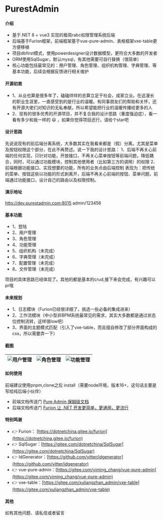 # PurestAdmin

#### 介绍
* 基于.NET 8 + vue3 实现的极简rabc权限管理系统后端
* 后端基于Furion框架，前端框架基于vue-pure-admin、表格框架vxe-table更方便移植
* 项目dbfirst模式，使用powerdesigner设计数据模型，更符合大多数的开发者
* ORM使用SqlSugar，默认mysql，有其他需要可自行替换（很简单）
* 核心功能包括最常见的：用户管理、角色管理、组织机构管理、字典管理、等基本功能，后续会根据反馈进行相关维护

#### 开源初衷

* 1、从业也算是很多年了，磕磕绊绊的总算立足于社会，成家立业。在这漫长的职业生涯里，一直感受到的是行业的温暖。有同事朋友们的帮助和关怀，还有开源大佬们对知识的无私奉献，所以希望能把行业的温暖传播给更多的人
* 2、现有的很多优秀的开源项目，并不复合我的设计思路（重度强迫症），看一看有多少和我一样的 :smiley: ，如果你觉得项目还行，请给个star吧


#### 设计思路

先说说现有的前后端分离系统，大多数其实在我看来都是（假）分离。尤其是菜单及按钮权限这个部分，在此不再赘述。说一下我的设计思路：
1、后端不再关心前端的任何实现，只针对功能，开放接口，不再关心菜单按钮等前端问题，降低耦合，同时，可以通过功能模块，控制其他使用者（比如第三方的调用）的权限
2、前端根据功能接口、实现想要的功能，所有的业务点由后端控制
表现为：把传统的菜单、按钮这些以功能的形式剥离开，后端不再关心前端的按钮、菜单问题，前端通过功能接口，设计自己的路由以及权限控制。

#### 演示地址

http://dev.purestadmin.com:8015  admin/123456 

#### 基本功能


- 1、登陆
- 2、用户管理
- 3、角色管理
- 4、功能管理
- 5、组织机构（未完成）
- 6、字典管理（未完成）
- 7、配置管理（未完成）
- 8、文件管理（未完成）


项目的具体思路已经体现了。其他的都是基本的crud,接下来会完成，有兴趣可以pr哦

#### 未来规划

- 1、日志模块（Furion已经很详细了，挑选一些必备的集成进来）
- 2、工作流模块（中小型非BPM系统最常见的需求，其实大多数都是通过状态位控制流转，这样很low吧）
- 3、界面的主题模式匹配（引入了vxe-table，而且擅自修改了部分界面构成的css，所以需要弄一下）

#### 截图

| ![用户管理](https://foruda.gitee.com/images/1694076900312622994/8793fa24_1438846.png "屏幕截图")  | ![角色管理](https://foruda.gitee.com/images/1694076921535694292/7210560b_1438846.png "屏幕截图")  | ![功能管理](https://foruda.gitee.com/images/1694076933911129502/a26b87b3_1438846.png "屏幕截图")  |
|---|---|---|

#### 如何使用

前端建议使用pnpm,clone之后 install（需要node环境，版本16+，这句话主要是写给纯后端小伙伴）

* 前端文档传送门 [Pure Admin 保姆级文档](https://yiming_chang.gitee.io/pure-admin-doc/pages/introduction) 
* 后端文档传送门 [Furion 让 .NET 开发更简单，更通用，更流行](http://furion.baiqian.ltd)


#### 特别鸣谢
- 👉 Furion：  [https://dotnetchina.gitee.io/furion](https://dotnetchina.gitee.io/furion)
- 👉 SqlSugar：[https://gitee.com/dotnetchina/SqlSugar](https://gitee.com/dotnetchina/SqlSugar)
- 👉 IdGenerator：[https://github.com/yitter/idgenerator](https://github.com/yitter/idgenerator)
- 👉 vue-pure-admin：[https://gitee.com/yiming_chang/vue-pure-admin](https://gitee.com/yiming_chang/vue-pure-admin)
- 👉 vxe-table：[https://gitee.com/xuliangzhan_admin/vxe-table](https://gitee.com/xuliangzhan_admin/vxe-table)


#### 其他
如有其他问题、请私信或者留言
